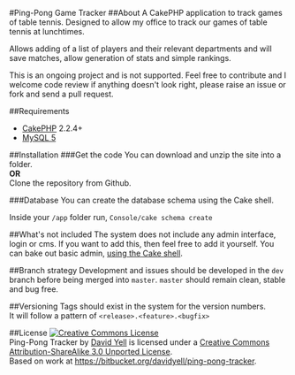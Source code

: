 #Ping-Pong Game Tracker
##About
A CakePHP application to track games of table tennis. Designed to allow my office to track our games of table tennis at lunchtimes.  

Allows adding of a list of players and their relevant departments and will save matches, allow generation of stats and simple rankings.  

This is an ongoing project and is not supported. Feel free to contribute and I welcome code review if anything doesn't look right, please raise an issue or fork and send a pull request.

##Requirements
* [CakePHP](http://cakephp.org/) 2.2.4+
* [MySQL 5]()

##Installation
###Get the code
You can download and unzip the site into a folder.  
**OR**  
Clone the repository from Github.

###Database
You can create the database schema using the Cake shell.  

Inside your `/app` folder run, `Console/cake schema create`

##What's not included
The system does not include any admin interface, login or cms. If you want to add this, then feel free to add it yourself. You can bake out basic admin, [using the Cake shell](http://book.cakephp.org/2.0/en/console-and-shells/code-generation-with-bake.html).

##Branch strategy
Development and issues should be developed in the `dev` branch before being merged into `master`. `master` should remain clean, stable and bug free.

##Versioning
Tags should exist in the system for the version numbers.  
It will follow a pattern of `<release>.<feature>.<bugfix>`

##License
<a rel="license" href="http://creativecommons.org/licenses/by-sa/3.0/deed.en_US"><img alt="Creative Commons License" style="border-width:0" src="http://i.creativecommons.org/l/by-sa/3.0/88x31.png" /></a><br /><span xmlns:dct="http://purl.org/dc/terms/" property="dct:title">Ping-Pong Tracker</span> by <a xmlns:cc="http://creativecommons.org/ns#" href="http://paperninja.co.uk/" property="cc:attributionName" rel="cc:attributionURL">David Yell</a> is licensed under a <a rel="license" href="http://creativecommons.org/licenses/by-sa/3.0/deed.en_US">Creative Commons Attribution-ShareAlike 3.0 Unported License</a>.<br />Based on work at <a xmlns:dct="http://purl.org/dc/terms/" href="https://bitbucket.org/davidyell/ping-pong-tracker" rel="dct:source">https://bitbucket.org/davidyell/ping-pong-tracker</a>.

